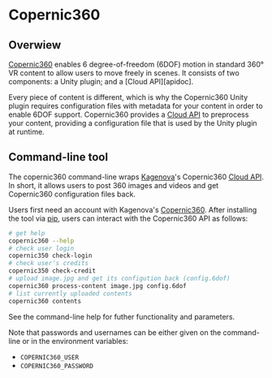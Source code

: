 # Copernic360

## Overwiew

[Copernic360][product] enables 6 degree-of-freedom (6DOF) motion in standard
360° VR content to allow users to move freely in scenes.  It consists of two
components: a Unity plugin; and a [Cloud API][apidoc].

Every piece of content is different, which is why the Copernic360 Unity plugin
requires configuration files with metadata for your content in order to enable
6DOF support. Copernic360 provides a [Cloud API][apidocs] to preprocess your
content, providing a configuration file that is used by the Unity plugin at
runtime.

## Command-line tool

The copernic360 command-line wraps [Kagenova][kagenova]'s Copernic360 [Cloud
API][apidocs].  In short, it allows users to post 360 images and videos and get
Copernic360 configuration files back.

Users first need an account with Kagenova's [Copernic360][product]. After
installing the tool via [pip][pip], users can interact with the Copernic360 API
as follows:

```bash
# get help
copernic360 --help
# check user login
copernic350 check-login
# check user's credits
copernic350 check-credit
# upload image.jpg and get its configution back (config.6dof)
copernic360 process-content image.jpg config.6dof
# list currently uploaded contents
copernic360 contents
```

See the command-line help for futher functionality and parameters.

[apidocs]: https://api.copernic360.ai/apidocs
[kagenova]: https://kagenova.com/
[product]: https://kagenova.com/products/copernic360/
[pip]: https://pip.pypa.io/en/stable/

Note that passwords and usernames can be either given on the command-line or in
the environment variables:

- `COPERNIC360_USER`
- `COPERNIC360_PASSWORD`